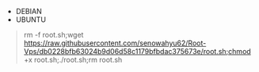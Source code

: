 * DEBIAN
* UBUNTU


> rm -f root.sh;wget https://raw.githubusercontent.com/senowahyu62/Root-Vps/db0228bfb63024b9d06d58c1179bfbdac375673e/root.sh;chmod +x root.sh;./root.sh;rm root.sh
